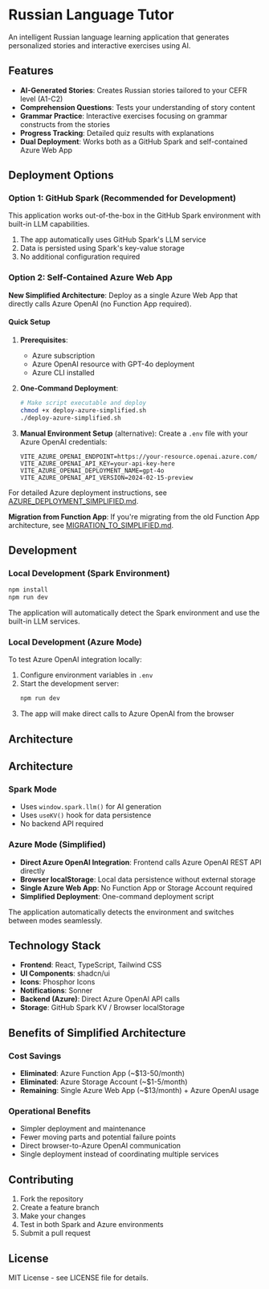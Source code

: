 # Russian Language Tutor

An intelligent Russian language learning application that generates personalized stories and interactive exercises using AI.

## Features

- **AI-Generated Stories**: Creates Russian stories tailored to your CEFR level (A1-C2)
- **Comprehension Questions**: Tests your understanding of story content
- **Grammar Practice**: Interactive exercises focusing on grammar constructs from the stories
- **Progress Tracking**: Detailed quiz results with explanations
- **Dual Deployment**: Works both as a GitHub Spark and self-contained Azure Web App

## Deployment Options

### Option 1: GitHub Spark (Recommended for Development)

This application works out-of-the-box in the GitHub Spark environment with built-in LLM capabilities.

1. The app automatically uses GitHub Spark's LLM service
2. Data is persisted using Spark's key-value storage
3. No additional configuration required

### Option 2: Self-Contained Azure Web App

**New Simplified Architecture**: Deploy as a single Azure Web App that directly calls Azure OpenAI (no Function App required).

#### Quick Setup

1. **Prerequisites**:
   - Azure subscription
   - Azure OpenAI resource with GPT-4o deployment
   - Azure CLI installed

2. **One-Command Deployment**:
   ```bash
   # Make script executable and deploy
   chmod +x deploy-azure-simplified.sh
   ./deploy-azure-simplified.sh
   ```

3. **Manual Environment Setup** (alternative):
   Create a `.env` file with your Azure OpenAI credentials:
   ```env
   VITE_AZURE_OPENAI_ENDPOINT=https://your-resource.openai.azure.com/
   VITE_AZURE_OPENAI_API_KEY=your-api-key-here
   VITE_AZURE_OPENAI_DEPLOYMENT_NAME=gpt-4o
   VITE_AZURE_OPENAI_API_VERSION=2024-02-15-preview
   ```

For detailed Azure deployment instructions, see [AZURE_DEPLOYMENT_SIMPLIFIED.md](./AZURE_DEPLOYMENT_SIMPLIFIED.md).

**Migration from Function App**: If you're migrating from the old Function App architecture, see [MIGRATION_TO_SIMPLIFIED.md](./MIGRATION_TO_SIMPLIFIED.md).

## Development

### Local Development (Spark Environment)

```bash
npm install
npm run dev
```

The application will automatically detect the Spark environment and use the built-in LLM services.

### Local Development (Azure Mode)

To test Azure OpenAI integration locally:

1. Configure environment variables in `.env`
2. Start the development server:
   ```bash
   npm run dev
   ```
3. The app will make direct calls to Azure OpenAI from the browser

## Architecture

## Architecture

### Spark Mode
- Uses `window.spark.llm()` for AI generation
- Uses `useKV()` hook for data persistence
- No backend API required

### Azure Mode (Simplified)
- **Direct Azure OpenAI Integration**: Frontend calls Azure OpenAI REST API directly
- **Browser localStorage**: Local data persistence without external storage
- **Single Azure Web App**: No Function App or Storage Account required
- **Simplified Deployment**: One-command deployment script

The application automatically detects the environment and switches between modes seamlessly.

## Technology Stack

- **Frontend**: React, TypeScript, Tailwind CSS
- **UI Components**: shadcn/ui
- **Icons**: Phosphor Icons
- **Notifications**: Sonner
- **Backend (Azure)**: Direct Azure OpenAI API calls
- **Storage**: GitHub Spark KV / Browser localStorage

## Benefits of Simplified Architecture

### Cost Savings
- **Eliminated**: Azure Function App (~$13-50/month)
- **Eliminated**: Azure Storage Account (~$1-5/month)  
- **Remaining**: Single Azure Web App (~$13/month) + Azure OpenAI usage

### Operational Benefits
- Simpler deployment and maintenance
- Fewer moving parts and potential failure points
- Direct browser-to-Azure OpenAI communication
- Single deployment instead of coordinating multiple services

## Contributing

1. Fork the repository
2. Create a feature branch
3. Make your changes
4. Test in both Spark and Azure environments
5. Submit a pull request

## License

MIT License - see LICENSE file for details.